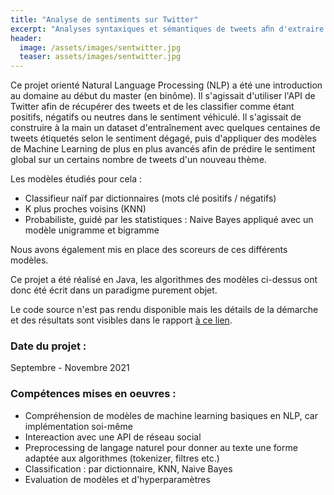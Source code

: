 ```yaml
---
title: "Analyse de sentiments sur Twitter"
excerpt: "Analyses syntaxiques et sémantiques de tweets aﬁn d'extraire le sentiment global lié à un thème sur le réseau social"
header:
  image: /assets/images/sentwitter.jpg
  teaser: assets/images/sentwitter.jpg
---
```


Ce projet orienté Natural Language Processing (NLP) a été une introduction au domaine au début du master (en binôme). Il s'agissait d'utiliser l'API de Twitter afin de récupérer des tweets et de les classifier comme étant positifs, négatifs ou neutres dans le sentiment véhiculé. Il s'agissait de construire à la main un dataset d'entraînement avec quelques centaines de tweets étiquetés selon le sentiment dégagé, puis d'appliquer des modèles de Machine Learning de plus en plus avancés afin de prédire le sentiment global sur un certains nombre de tweets d'un nouveau thème.  

Les modèles étudiés pour cela :
- Classifieur naïf par dictionnaires (mots clé positifs / négatifs)
- K plus proches voisins (KNN)
- Probabiliste, guidé par les statistiques : Naive Bayes appliqué avec un modèle unigramme et bigramme

Nous avons également mis en place des scoreurs de ces différents modèles.  

Ce projet a été réalisé en Java, les algorithmes des modèles ci-dessus ont donc été écrit dans un paradigme purement objet.  

Le code source n'est pas rendu disponible mais les détails de la démarche et des résultats sont visibles dans le rapport [à ce lien](https://github.com/kyn76/twitter-sentiment-report/blob/main/Twitter-Feelings-Report.pdf).

### Date du projet :
Septembre - Novembre 2021

### Compétences mises en oeuvres :
- Compréhension de modèles de machine learning basiques en NLP, car implémentation soi-même
- Intereaction avec une API de réseau social
- Preprocessing de langage naturel pour donner au texte une forme adaptée aux algorithmes (tokenizer, filtres etc.)
- Classification : par dictionnaire, KNN, Naive Bayes
- Evaluation de modèles et d'hyperparamètres

